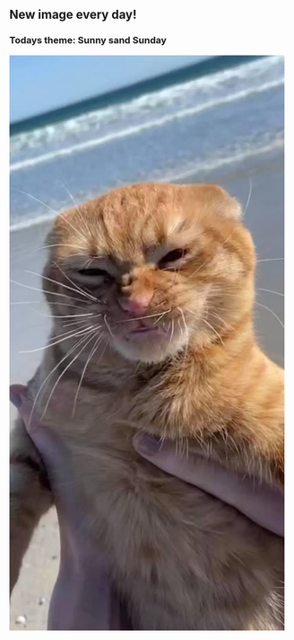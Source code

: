 ## New image every day!
### Todays theme: Sunny sand Sunday
![regex](images/sunny-sand/rsdgdrgsd.png)
